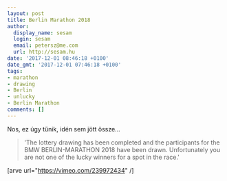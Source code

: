 ```yaml
---
layout: post
title: Berlin Marathon 2018
author:
  display_name: sesam
  login: sesam
  email: petersz@me.com
  url: http://sesam.hu
date: '2017-12-01 08:46:18 +0100'
date_gmt: '2017-12-01 07:46:18 +0100'
tags:
- marathon
- drawing
- Berlin
- unlucky
- Berlin Marathon
comments: []
---
```


Nos, ez úgy tűnik, idén sem jött össze…

> 'The lottery drawing has been completed and the participants for the BMW BERLIN-MARATHON 2018 have been drawn. Unfortunately you are not one of the lucky winners for a spot in the race.'

[arve url="https://vimeo.com/239972434" /]
